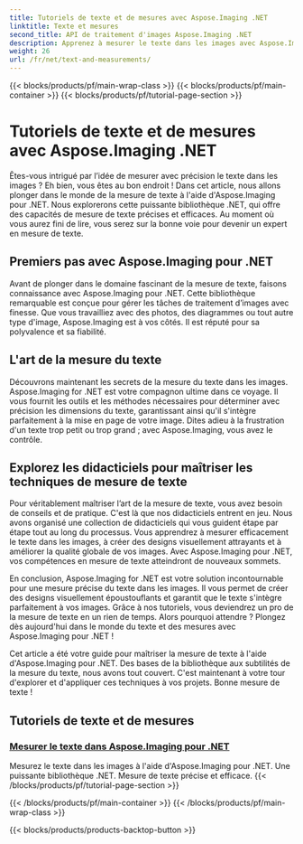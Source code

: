 ```yaml
---
title: Tutoriels de texte et de mesures avec Aspose.Imaging .NET
linktitle: Texte et mesures
second_title: API de traitement d'images Aspose.Imaging .NET
description: Apprenez à mesurer le texte dans les images avec Aspose.Imaging for .NET, un outil puissant et précis. Explorez des didacticiels pour maîtriser les techniques de mesure de texte.
weight: 26
url: /fr/net/text-and-measurements/
---
```


{{< blocks/products/pf/main-wrap-class >}}
{{< blocks/products/pf/main-container >}}
{{< blocks/products/pf/tutorial-page-section >}}

# Tutoriels de texte et de mesures avec Aspose.Imaging .NET


Êtes-vous intrigué par l’idée de mesurer avec précision le texte dans les images ? Eh bien, vous êtes au bon endroit ! Dans cet article, nous allons plonger dans le monde de la mesure de texte à l'aide d'Aspose.Imaging pour .NET. Nous explorerons cette puissante bibliothèque .NET, qui offre des capacités de mesure de texte précises et efficaces. Au moment où vous aurez fini de lire, vous serez sur la bonne voie pour devenir un expert en mesure de texte.

## Premiers pas avec Aspose.Imaging pour .NET

Avant de plonger dans le domaine fascinant de la mesure de texte, faisons connaissance avec Aspose.Imaging pour .NET. Cette bibliothèque remarquable est conçue pour gérer les tâches de traitement d’images avec finesse. Que vous travailliez avec des photos, des diagrammes ou tout autre type d'image, Aspose.Imaging est à vos côtés. Il est réputé pour sa polyvalence et sa fiabilité.

## L'art de la mesure du texte

Découvrons maintenant les secrets de la mesure du texte dans les images. Aspose.Imaging for .NET est votre compagnon ultime dans ce voyage. Il vous fournit les outils et les méthodes nécessaires pour déterminer avec précision les dimensions du texte, garantissant ainsi qu'il s'intègre parfaitement à la mise en page de votre image. Dites adieu à la frustration d'un texte trop petit ou trop grand ; avec Aspose.Imaging, vous avez le contrôle.

## Explorez les didacticiels pour maîtriser les techniques de mesure de texte

Pour véritablement maîtriser l’art de la mesure de texte, vous avez besoin de conseils et de pratique. C'est là que nos didacticiels entrent en jeu. Nous avons organisé une collection de didacticiels qui vous guident étape par étape tout au long du processus. Vous apprendrez à mesurer efficacement le texte dans les images, à créer des designs visuellement attrayants et à améliorer la qualité globale de vos images. Avec Aspose.Imaging pour .NET, vos compétences en mesure de texte atteindront de nouveaux sommets.

En conclusion, Aspose.Imaging for .NET est votre solution incontournable pour une mesure précise du texte dans les images. Il vous permet de créer des designs visuellement époustouflants et garantit que le texte s'intègre parfaitement à vos images. Grâce à nos tutoriels, vous deviendrez un pro de la mesure de texte en un rien de temps. Alors pourquoi attendre ? Plongez dès aujourd'hui dans le monde du texte et des mesures avec Aspose.Imaging pour .NET !

Cet article a été votre guide pour maîtriser la mesure de texte à l'aide d'Aspose.Imaging pour .NET. Des bases de la bibliothèque aux subtilités de la mesure du texte, nous avons tout couvert. C'est maintenant à votre tour d'explorer et d'appliquer ces techniques à vos projets. Bonne mesure de texte !
## Tutoriels de texte et de mesures
### [Mesurer le texte dans Aspose.Imaging pour .NET](./measure-text/)
Mesurez le texte dans les images à l'aide d'Aspose.Imaging pour .NET. Une puissante bibliothèque .NET. Mesure de texte précise et efficace.
{{< /blocks/products/pf/tutorial-page-section >}}

{{< /blocks/products/pf/main-container >}}
{{< /blocks/products/pf/main-wrap-class >}}

{{< blocks/products/products-backtop-button >}}
